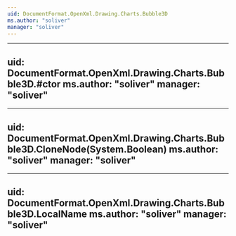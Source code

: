 ```yaml
---
uid: DocumentFormat.OpenXml.Drawing.Charts.Bubble3D
ms.author: "soliver"
manager: "soliver"
---
```


---
uid: DocumentFormat.OpenXml.Drawing.Charts.Bubble3D.#ctor
ms.author: "soliver"
manager: "soliver"
---

---
uid: DocumentFormat.OpenXml.Drawing.Charts.Bubble3D.CloneNode(System.Boolean)
ms.author: "soliver"
manager: "soliver"
---

---
uid: DocumentFormat.OpenXml.Drawing.Charts.Bubble3D.LocalName
ms.author: "soliver"
manager: "soliver"
---
